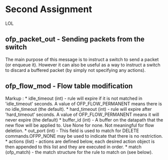 # Second Assignment

LOL

## ofp_packet_out - Sending packets from the switch

The main purpose of this message is to instruct a switch to send a packet (or enqueue it).  However it can also be useful as a way to instruct a switch to discard a buffered packet (by simply not specifying any actions).

## ofp_flow_mod - Flow table modification

Markup : * idle_timeout (int) - rule will expire if it is not matched in 'idle_timeout' seconds. A value of OFP_FLOW_PERMANENT means there is no idle_timeout (the default).
	 * hard_timeout (int) - rule will expire after 'hard_timeout' seconds. A value of OFP_FLOW_PERMANENT means it will never expire (the default)
	 * buffer_id (int) - A buffer on the datapath that the new flow will be applied to.  Use None for none.  Not meaningful for flow deletion.
	 * out_port (int) - This field is used to match for DELETE commands.OFPP_NONE may be used to indicate that there is no restriction.
	 * actions (list) - actions are defined below, each desired action object is then appended to this list and they are executed in order.
	 * match (ofp_match) - the match structure for the rule to match on (see below).	